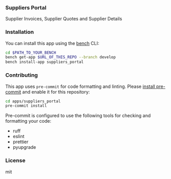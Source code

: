 ### Suppliers Portal

Supplier Invoices, Supplier Quotes and Supplier Details

### Installation

You can install this app using the [bench](https://github.com/frappe/bench) CLI:

```bash
cd $PATH_TO_YOUR_BENCH
bench get-app $URL_OF_THIS_REPO --branch develop
bench install-app suppliers_portal
```

### Contributing

This app uses `pre-commit` for code formatting and linting. Please [install pre-commit](https://pre-commit.com/#installation) and enable it for this repository:

```bash
cd apps/suppliers_portal
pre-commit install
```

Pre-commit is configured to use the following tools for checking and formatting your code:

- ruff
- eslint
- prettier
- pyupgrade

### License

mit
